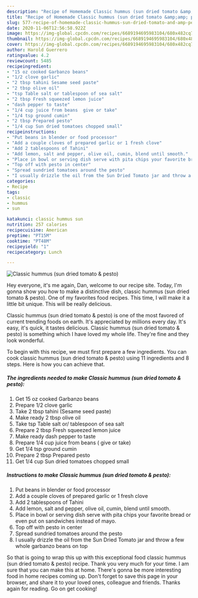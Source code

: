 ```yaml
---
description: "Recipe of Homemade Classic hummus (sun dried tomato &amp;amp; pesto)"
title: "Recipe of Homemade Classic hummus (sun dried tomato &amp;amp; pesto)"
slug: 577-recipe-of-homemade-classic-hummus-sun-dried-tomato-and-amp-pesto
date: 2020-11-06T12:56:58.922Z
image: https://img-global.cpcdn.com/recipes/6689194695983104/680x482cq70/classic-hummus-sun-dried-tomato-pesto-recipe-main-photo.jpg
thumbnail: https://img-global.cpcdn.com/recipes/6689194695983104/680x482cq70/classic-hummus-sun-dried-tomato-pesto-recipe-main-photo.jpg
cover: https://img-global.cpcdn.com/recipes/6689194695983104/680x482cq70/classic-hummus-sun-dried-tomato-pesto-recipe-main-photo.jpg
author: Harold Guerrero
ratingvalue: 4.2
reviewcount: 5485
recipeingredient:
- "15 oz cooked Garbanzo beans"
- "1/2 clove garlic"
- "2 tbsp tahini Sesame seed paste"
- "2 tbsp olive oil"
- "tsp Table salt or tablespoon of sea salt"
- "2 tbsp Fresh squeezed lemon juice"
- "dash pepper to taste"
- "1/4 cup juice from beans  give or take"
- "1/4 tsp ground cumin"
- "2 tbsp Prepared pesto"
- "1/4 cup Sun dried tomatoes chopped small"
recipeinstructions:
- "Put beans in blender or food processor"
- "Add a couple cloves of prepared garlic or 1 fresh clove"
- "Add 2 tablespoons of Tahini"
- "Add lemon, salt and pepper, olive oil, cumin, blend until smooth."
- "Place in bowl or serving dish serve with pita chips your favorite bread or even put on sandwiches instead of mayo."
- "Top off with pesto in center"
- "Spread sundried tomatoes around the pesto"
- "I usually drizzle the oil from the Sun Dried Tomato jar and throw a few whole garbanzo beans on top"
categories:
- Recipe
tags:
- classic
- hummus
- sun

katakunci: classic hummus sun 
nutrition: 257 calories
recipecuisine: American
preptime: "PT15M"
cooktime: "PT48M"
recipeyield: "1"
recipecategory: Lunch

---
```



![Classic hummus (sun dried tomato &amp; pesto)](https://img-global.cpcdn.com/recipes/6689194695983104/680x482cq70/classic-hummus-sun-dried-tomato-pesto-recipe-main-photo.jpg)

Hey everyone, it's me again, Dan, welcome to our recipe site. Today, I'm gonna show you how to make a distinctive dish, classic hummus (sun dried tomato &amp; pesto). One of my favorites food recipes. This time, I will make it a little bit unique. This will be really delicious.

Classic hummus (sun dried tomato &amp; pesto) is one of the most favored of current trending foods on earth. It's appreciated by millions every day. It's easy, it's quick, it tastes delicious. Classic hummus (sun dried tomato &amp; pesto) is something which I have loved my whole life. They're fine and they look wonderful.




To begin with this recipe, we must first prepare a few ingredients. You can cook classic hummus (sun dried tomato &amp; pesto) using 11 ingredients and 8 steps. Here is how you can achieve that.

<!--inarticleads1-->

##### The ingredients needed to make Classic hummus (sun dried tomato &amp; pesto):

1. Get 15 oz cooked Garbanzo beans
1. Prepare 1/2 clove garlic
1. Take 2 tbsp tahini (Sesame seed paste)
1. Make ready 2 tbsp olive oil
1. Take tsp Table salt or/ tablespoon of sea salt
1. Prepare 2 tbsp Fresh squeezed lemon juice
1. Make ready dash pepper to taste
1. Prepare 1/4 cup juice from beans ( give or take)
1. Get 1/4 tsp ground cumin
1. Prepare 2 tbsp Prepared pesto
1. Get 1/4 cup Sun dried tomatoes chopped small




<!--inarticleads2-->

##### Instructions to make Classic hummus (sun dried tomato &amp; pesto):

1. Put beans in blender or food processor
1. Add a couple cloves of prepared garlic or 1 fresh clove
1. Add 2 tablespoons of Tahini
1. Add lemon, salt and pepper, olive oil, cumin, blend until smooth.
1. Place in bowl or serving dish serve with pita chips your favorite bread or even put on sandwiches instead of mayo.
1. Top off with pesto in center
1. Spread sundried tomatoes around the pesto
1. I usually drizzle the oil from the Sun Dried Tomato jar and throw a few whole garbanzo beans on top




So that is going to wrap this up with this exceptional food classic hummus (sun dried tomato &amp; pesto) recipe. Thank you very much for your time. I am sure that you can make this at home. There's gonna be more interesting food in home recipes coming up. Don't forget to save this page in your browser, and share it to your loved ones, colleague and friends. Thanks again for reading. Go on get cooking!
